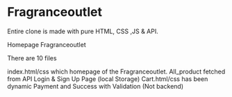 # Fragranceoutlet
Entire clone is made with pure HTML, CSS ,JS & API.

Homepage
Fragranceoutlet

There are 10 files

index.html/css which homepage of the Fragranceoutlet.
All_product fetched from API
Login & Sign Up Page (local Storage)
Cart.html/css has been dynamic
Payment and Success with Validation (Not backend)
